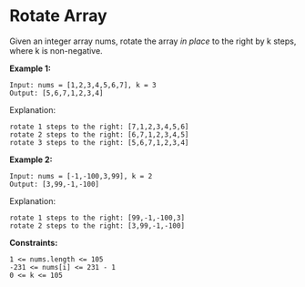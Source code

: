 # Rotate Array

Given an integer array nums, rotate the array *in place* to the right by k steps, where k is non-negative.

**Example 1:**

```
Input: nums = [1,2,3,4,5,6,7], k = 3
Output: [5,6,7,1,2,3,4]
```

Explanation:

```
rotate 1 steps to the right: [7,1,2,3,4,5,6]
rotate 2 steps to the right: [6,7,1,2,3,4,5]
rotate 3 steps to the right: [5,6,7,1,2,3,4]
```

**Example 2:**

```
Input: nums = [-1,-100,3,99], k = 2
Output: [3,99,-1,-100]
```

Explanation: 

```
rotate 1 steps to the right: [99,-1,-100,3]
rotate 2 steps to the right: [3,99,-1,-100]
```
 
**Constraints:**

```
1 <= nums.length <= 105
-231 <= nums[i] <= 231 - 1
0 <= k <= 105
```